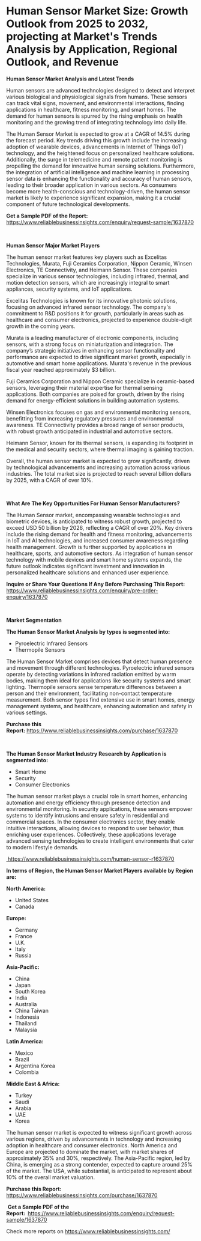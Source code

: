 <p><h1>Human Sensor Market Size: Growth Outlook from 2025 to 2032, projecting at Market's Trends Analysis by Application, Regional Outlook, and Revenue</h1></p><p><strong>Human Sensor Market Analysis and Latest Trends</strong></p>
<p><p>Human sensors are advanced technologies designed to detect and interpret various biological and physiological signals from humans. These sensors can track vital signs, movement, and environmental interactions, finding applications in healthcare, fitness monitoring, and smart homes. The demand for human sensors is spurred by the rising emphasis on health monitoring and the growing trend of integrating technology into daily life.</p><p>The Human Sensor Market is expected to grow at a CAGR of 14.5% during the forecast period. Key trends driving this growth include the increasing adoption of wearable devices, advancements in Internet of Things (IoT) technology, and the heightened focus on personalized healthcare solutions. Additionally, the surge in telemedicine and remote patient monitoring is propelling the demand for innovative human sensing solutions. Furthermore, the integration of artificial intelligence and machine learning in processing sensor data is enhancing the functionality and accuracy of human sensors, leading to their broader application in various sectors. As consumers become more health-conscious and technology-driven, the human sensor market is likely to experience significant expansion, making it a crucial component of future technological developments.</p></p>
<p><strong>Get a Sample PDF of the Report:&nbsp;</strong> <a href="https://www.reliablebusinessinsights.com/enquiry/request-sample/1637870?utm_campaign=3000&utm_medium=2&utm_source=Github&utm_content=ia&utm_term=07032025&utm_id=human-sensor">https://www.reliablebusinessinsights.com/enquiry/request-sample/1637870</a></p>
<p>&nbsp;</p>
<p><strong>Human Sensor Major Market Players</strong></p>
<p><p>The human sensor market features key players such as Excelitas Technologies, Murata, Fuji Ceramics Corporation, Nippon Ceramic, Winsen Electronics, TE Connectivity, and Heimann Sensor. These companies specialize in various sensor technologies, including infrared, thermal, and motion detection sensors, which are increasingly integral to smart appliances, security systems, and IoT applications.</p><p>Excelitas Technologies is known for its innovative photonic solutions, focusing on advanced infrared sensor technology. The company's commitment to R&D positions it for growth, particularly in areas such as healthcare and consumer electronics, projected to experience double-digit growth in the coming years.</p><p>Murata is a leading manufacturer of electronic components, including sensors, with a strong focus on miniaturization and integration. The company’s strategic initiatives in enhancing sensor functionality and performance are expected to drive significant market growth, especially in automotive and smart home applications. Murata's revenue in the previous fiscal year reached approximately $3 billion.</p><p>Fuji Ceramics Corporation and Nippon Ceramic specialize in ceramic-based sensors, leveraging their material expertise for thermal sensing applications. Both companies are poised for growth, driven by the rising demand for energy-efficient solutions in building automation systems.</p><p>Winsen Electronics focuses on gas and environmental monitoring sensors, benefitting from increasing regulatory pressures and environmental awareness. TE Connectivity provides a broad range of sensor products, with robust growth anticipated in industrial and automotive sectors.</p><p>Heimann Sensor, known for its thermal sensors, is expanding its footprint in the medical and security sectors, where thermal imaging is gaining traction.</p><p>Overall, the human sensor market is expected to grow significantly, driven by technological advancements and increasing automation across various industries. The total market size is projected to reach several billion dollars by 2025, with a CAGR of over 10%.</p></p>
<p>&nbsp;</p>
<p><strong>What Are The Key Opportunities For Human Sensor Manufacturers?</strong></p>
<p><p>The Human Sensor market, encompassing wearable technologies and biometric devices, is anticipated to witness robust growth, projected to exceed USD 50 billion by 2026, reflecting a CAGR of over 20%. Key drivers include the rising demand for health and fitness monitoring, advancements in IoT and AI technologies, and increased consumer awareness regarding health management. Growth is further supported by applications in healthcare, sports, and automotive sectors. As integration of human sensor technology with mobile devices and smart home systems expands, the future outlook indicates significant investment and innovation in personalized healthcare solutions and enhanced user experience.</p></p>
<p><strong>Inquire or Share Your Questions If Any Before Purchasing This Report:</strong> <a href="https://www.reliablebusinessinsights.com/enquiry/pre-order-enquiry/1637870?utm_campaign=3000&utm_medium=2&utm_source=Github&utm_content=ia&utm_term=07032025&utm_id=human-sensor">https://www.reliablebusinessinsights.com/enquiry/pre-order-enquiry/1637870</a></p>
<p>&nbsp;</p>
<p><strong>Market Segmentation</strong></p>
<p><strong>The Human Sensor Market Analysis by types is segmented into:</strong></p>
<p><ul><li>Pyroelectric Infrared Sensors</li><li>Thermopile Sensors</li></ul></p>
<p><p>The Human Sensor Market comprises devices that detect human presence and movement through different technologies. Pyroelectric infrared sensors operate by detecting variations in infrared radiation emitted by warm bodies, making them ideal for applications like security systems and smart lighting. Thermopile sensors sense temperature differences between a person and their environment, facilitating non-contact temperature measurement. Both sensor types find extensive use in smart homes, energy management systems, and healthcare, enhancing automation and safety in various settings.</p></p>
<p><strong>Purchase this Report:&nbsp;</strong><a href="https://www.reliablebusinessinsights.com/purchase/1637870?utm_campaign=3000&utm_medium=2&utm_source=Github&utm_content=ia&utm_term=07032025&utm_id=human-sensor">https://www.reliablebusinessinsights.com/purchase/1637870</a></p>
<p>&nbsp;</p>
<p><strong>The Human Sensor Market Industry Research by Application is segmented into:</strong></p>
<p><ul><li>Smart Home</li><li>Security</li><li>Consumer Electronics</li></ul></p>
<p><p>The human sensor market plays a crucial role in smart homes, enhancing automation and energy efficiency through presence detection and environmental monitoring. In security applications, these sensors empower systems to identify intrusions and ensure safety in residential and commercial spaces. In the consumer electronics sector, they enable intuitive interactions, allowing devices to respond to user behavior, thus enriching user experiences. Collectively, these applications leverage advanced sensing technologies to create intelligent environments that cater to modern lifestyle demands.</p></p>
<p><a href="https://www.reliablebusinessinsights.com/human-sensor-r1637870?utm_campaign=3000&utm_medium=2&utm_source=Github&utm_content=ia&utm_term=07032025&utm_id=human-sensor">&nbsp;https://www.reliablebusinessinsights.com/human-sensor-r1637870</a></p>
<p><strong>In terms of Region, the Human Sensor Market Players available by Region are:</strong></p>
<p>
    <p> <strong> North America: </strong>
        <ul>
            <li>United States</li>
            <li>Canada</li>
        </ul>
        </p> 
    <p> <strong> Europe: </strong>
        <ul>
            <li>Germany</li>
            <li>France</li>
            <li>U.K.</li>
            <li>Italy</li>
            <li>Russia</li>
        </ul>
        </p> 
    <p> <strong> Asia-Pacific: </strong>
        <ul>
            <li>China</li>
            <li>Japan</li>
            <li>South Korea</li>
            <li>India</li>
            <li>Australia</li>
            <li>China Taiwan</li>
            <li>Indonesia</li>
            <li>Thailand</li>
            <li>Malaysia</li>
        </ul>
        </p> 
    <p> <strong> Latin America: </strong>
        <ul>
            <li>Mexico</li>
            <li>Brazil</li>
            <li>Argentina Korea</li>
            <li>Colombia</li>
        </ul>
        </p> 
    <p> <strong> Middle East & Africa: </strong>
        <ul>
            <li>Turkey</li>
            <li>Saudi</li>
            <li>Arabia</li>
            <li>UAE</li>
            <li>Korea</li>
        </ul>
    </p>
    </p>
<p><p>The human sensor market is expected to witness significant growth across various regions, driven by advancements in technology and increasing adoption in healthcare and consumer electronics. North America and Europe are projected to dominate the market, with market shares of approximately 35% and 30%, respectively. The Asia-Pacific region, led by China, is emerging as a strong contender, expected to capture around 25% of the market. The USA, while substantial, is anticipated to represent about 10% of the overall market valuation.</p></p>
<p><strong>Purchase this Report: </strong><a href="https://www.reliablebusinessinsights.com/purchase/1637870?utm_campaign=3000&utm_medium=2&utm_source=Github&utm_content=ia&utm_term=07032025&utm_id=human-sensor">https://www.reliablebusinessinsights.com/purchase/1637870</a></p>
<p>&nbsp;<strong>Get a Sample PDF of the Report:&nbsp;&nbsp;</strong><a href="https://www.reliablebusinessinsights.com/enquiry/request-sample/1637870?utm_campaign=3000&utm_medium=2&utm_source=Github&utm_content=ia&utm_term=07032025&utm_id=human-sensor">https://www.reliablebusinessinsights.com/enquiry/request-sample/1637870</a></p>
<p><strong></strong></p>
<p>Check more reports on <a href="https://www.reliablebusinessinsights.com/?utm_campaign=3000&utm_medium=2&utm_source=Github&utm_content=ia&utm_term=07032025&utm_id=human-sensor">https://www.reliablebusinessinsights.com/</a></p>
